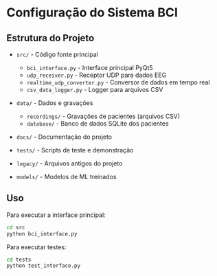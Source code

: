 # Configuração do Sistema BCI

## Estrutura do Projeto

- `src/` - Código fonte principal
  - `bci_interface.py` - Interface principal PyQt5
  - `udp_receiver.py` - Receptor UDP para dados EEG
  - `realtime_udp_converter.py` - Conversor de dados em tempo real
  - `csv_data_logger.py` - Logger para arquivos CSV

- `data/` - Dados e gravações
  - `recordings/` - Gravações de pacientes (arquivos CSV)
  - `database/` - Banco de dados SQLite dos pacientes

- `docs/` - Documentação do projeto

- `tests/` - Scripts de teste e demonstração

- `legacy/` - Arquivos antigos do projeto

- `models/` - Modelos de ML treinados

## Uso

Para executar a interface principal:
```bash
cd src
python bci_interface.py
```

Para executar testes:
```bash
cd tests
python test_interface.py
```
